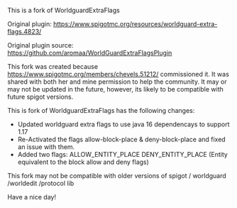 
This is a fork of WorldguardExtraFlags

Original plugin: https://www.spigotmc.org/resources/worldguard-extra-flags.4823/

Original plugin source: https://github.com/aromaa/WorldGuardExtraFlagsPlugin


This fork was created because https://www.spigotmc.org/members/chevels.51212/ commissioned it. It was shared with both her and mine permission to help the community.
It may or may not be updated in the future, however, its likely to be compatible with future spigot versions.

This is fork of WorldguardExtraFlags has the following changes:
- Updated worldguard extra flags to use java 16 dependencays to support 1.17
- Re-Activated the flags allow-block-place & deny-block-place and fixed an issue with them.
- Added two flags:
ALLOW_ENTITY_PLACE
DENY_ENTITY_PLACE
(Entity equivalent to the block allow and deny flags) 

This fork may not be compatible with older versions of spigot / worldguard /worldedit /protocol lib

Have a nice day!
